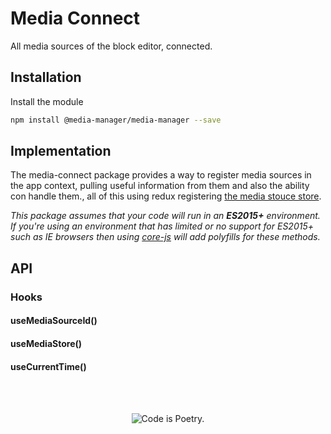 # Media Connect

All media sources of the block editor, connected.

## Installation

Install the module

```bash
npm install @media-manager/media-manager --save
```

## Implementation

The media-connect package provides a way to register media sources in the app context, pulling useful information from them and also the ability con handle them., all of this using redux registering [the media stouce store](./store/Readme.md).

_This package assumes that your code will run in an **ES2015+** environment. If you're using an environment that has limited or no support for ES2015+ such as IE browsers then using [core-js](https://github.com/zloirock/core-js) will add polyfills for these methods._

## API

### Hooks
#### useMediaSourceId()

#### useMediaStore()
#### useCurrentTime()

<br/><br/><p align="center"><img src="https://s.w.org/style/images/codeispoetry.png?1" alt="Code is Poetry." /></p>

